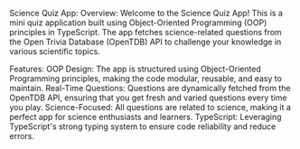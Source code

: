 Science Quiz App:
Overview:
Welcome to the Science Quiz App! This is a mini quiz application built using Object-Oriented Programming (OOP) principles in TypeScript. The app fetches science-related questions from the Open Trivia Database (OpenTDB) API to challenge your knowledge in various scientific topics.

Features:
OOP Design: The app is structured using Object-Oriented Programming principles, making the code modular, reusable, and easy to maintain.
Real-Time Questions: Questions are dynamically fetched from the OpenTDB API, ensuring that you get fresh and varied questions every time you play.
Science-Focused: All questions are related to science, making it a perfect app for science enthusiasts and learners.
TypeScript: Leveraging TypeScript's strong typing system to ensure code reliability and reduce errors.
